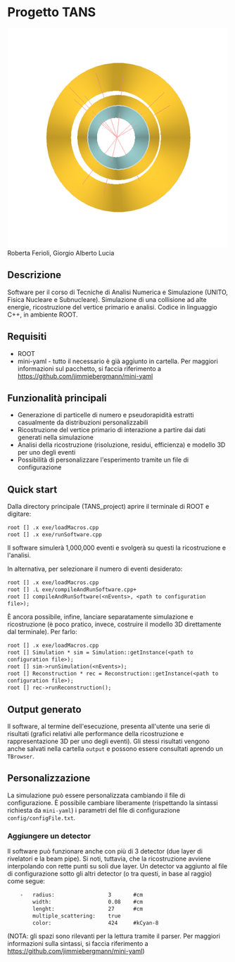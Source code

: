 # Progetto TANS
<img src="3Dpic.png" width="500" height="500">
Roberta Ferioli, Giorgio Alberto Lucia 

## Descrizione
Software per il corso di Tecniche di Analisi Numerica e Simulazione (UNITO, Fisica Nucleare e Subnucleare).
Simulazione di una collisione ad alte energie, ricostruzione del vertice primario e analisi.
Codice in linguaggio C++, in ambiente ROOT. 

## Requisiti
*   ROOT
*   mini-yaml - tutto il necessario è già aggiunto in cartella. Per maggiori informazioni sul pacchetto, si faccia riferimento a https://github.com/jimmiebergmann/mini-yaml

## Funzionalità principali
*   Generazione di particelle di numero e pseudorapidità estratti casualmente da distribuzioni personalizzabili
*   Ricostruzione del vertice primario di interazione a partire dai dati generati nella simulazione
*   Analisi della ricostruzione (risoluzione, residui, efficienza) e modello 3D per uno degli eventi
*   Possibilità di personalizzare l'esperimento tramite un file di configurazione

## Quick start
Dalla directory principale (TANS_project) aprire il terminale di ROOT e digitare:
```
root [] .x exe/loadMacros.cpp
root [] .x exe/runSoftware.cpp
```
Il software simulerà 1,000,000 eventi e svolgerà su questi la ricostruzione e l'analisi.

In alternativa, per selezionare il numero di eventi desiderato:
```
root [] .x exe/loadMacros.cpp
root [] .L exe/compileAndRunSoftware.cpp+
root [] compileAndRunSoftware(<nEvents>, <path to configuration file>);
```

È ancora possibile, infine, lanciare separatamente simulazione e ricostruzione (è poco pratico, invece, costruire il modello 3D direttamente dal terminale). Per farlo:
```
root [] .x exe/loadMacros.cpp
root [] Simulation * sim = Simulation::getInstance(<path to configuration file>);
root [] sim->runSimulation(<nEvents>);
root [] Reconstruction * rec = Reconstruction::getInstance(<path to configuration file>);
root [] rec->runReconstruction();
```

## Output generato
Il software, al termine dell'esecuzione, presenta all'utente una serie di risultati (grafici relativi alle performance della ricostruzione e rappresentazione 3D per uno degli eventi). 
Gli stessi risultati vengono anche salvati nella cartella `output` e possono essere consultati aprendo un `TBrowser`.

## Personalizzazione
La simulazione può essere personalizzata cambiando il file di configurazione. È possibile cambiare liberamente
(rispettando la sintassi richiesta da `mini-yaml`) i parametri del file di configurazione `config/configFile.txt`.

### Aggiungere un detector
Il software può funzionare anche con più di 3 detector (due layer di rivelatori e la beam pipe). Si noti, tuttavia, che la ricostruzione avviene interpolando con rette punti su soli due layer.
Un detector va aggiunto al file di configurazione sotto gli altri detector (o tra questi, in base al raggio) come segue:
```
    -   radius:                 3       #cm
        width:                  0.08    #cm
        lenght:                 27      #cm
        multiple_scattering:    true
        color:                  424     #kCyan-8
```
(NOTA: gli spazi sono rilevanti per la lettura tramite il parser. Per maggiori informazioni sulla sintassi, si faccia riferimento a https://github.com/jimmiebergmann/mini-yaml)

